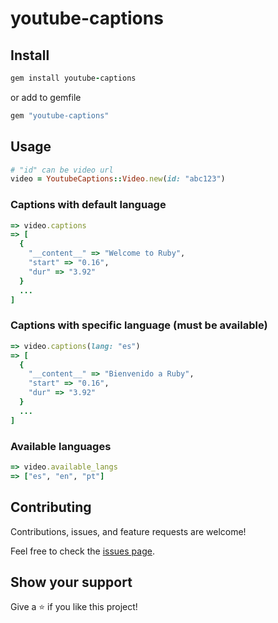 # youtube-captions

## Install
```rb
gem install youtube-captions
```
or add to gemfile
```rb
gem "youtube-captions"
```

## Usage
```rb
# "id" can be video url
video = YoutubeCaptions::Video.new(id: "abc123")
```
### Captions with default language
```rb
=> video.captions
=> [
  {
    "__content__" => "Welcome to Ruby",
    "start" => "0.16",
    "dur" => "3.92"
  }
  ...
]
```
### Captions with specific language (must be available)
```rb
=> video.captions(lang: "es")
=> [
  {
    "__content__" => "Bienvenido a Ruby",
    "start" => "0.16",
    "dur" => "3.92"
  }
  ...
]
```
### Available languages
```rb
=> video.available_langs
=> ["es", "en", "pt"]
```

## Contributing

Contributions, issues, and feature requests are welcome!

Feel free to check the [issues page](https://github.com/sevinchek/youtube-captions/issues).

## Show your support

Give a ⭐️ if you like this project!
